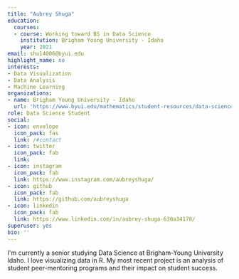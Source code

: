 ```yaml
---
title: "Aubrey Shuga"
education:
  courses:
  - course: Working toward BS in Data Science
    institution: Brigham Young University - Idaho
    year: 2021
email: shu14006@byui.edu
highlight_name: no
interests:
- Data Visualization
- Data Analysis
- Machine Learning
organizations:
- name: Brigham Young University - Idaho
  url: 'https://www.byui.edu/mathematics/student-resources/data-science'
role: Data Science Student
social:
- icon: envelope
  icon_pack: fas
  link: /#contact
- icon: twitter
  icon_pack: fab
  link: 
- icon: instagram
  icon_pack: fab
  link: https://www.instagram.com/aubreyshuga/
- icon: github
  icon_pack: fab
  link: https://github.com/aubreyshuga
- icon: linkedin
  icon_pack: fab
  link: https://www.linkedin.com/in/aubrey-shuga-630a34178/
superuser: yes
bio: ''
---
```


I'm currently a senior studying Data Science at Brigham-Young University Idaho. I love visualizing data in R. My most recent project is an analysis of student peer-mentoring programs and their impact on student success.
